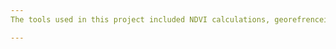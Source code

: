 ```yaml
---
The tools used in this project included NDVI calculations, georefrenceing, and 3d model making 

---
```

